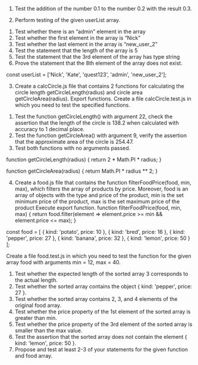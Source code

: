 
1. Test the addition of the number 0.1 to the number 0.2 with the result 0.3.

2. Perform testing of the given userList array.
1) Test whether there is an “admin” element in the array
2) Test whether the first element in the array is “Nick”
3) Test whether the last element in the array is “new_user_2”
4) Test the statement that the length of the array is 5
5) Test the statement that the 3rd element of the array has type string
6) Prove the statement that the 8th element of the array does not exist.

const userList = ['Nick', 'Kate', 'quest123', 'admin', 'new_user_2'];

3. Create a calcCircle.js file that contains 2 functions for calculating the circle length getCircleLength(radius) and circle area getCircleArea(radius). Export functions.
Create a file calcCircle.test.js in which you need to test the specified functions.
1) Test the function getCircleLength() with argument 22, check the assertion that the length of the circle is 138.2 when calculated with accuracy to 1 decimal place.
2) Test the function getCircleArea() with argument 9, verify the assertion that the approximate area of the circle is 254.47.
3) Test both functions with no arguments passed.

function getCircleLength(radius) {
     return 2 * Math.PI * radius;
}

function getCircleArea(radius) {
     return Math.PI * radius ** 2;
}


4. Create a food.js file that contains the function filterFoodPrice(food, min, max), which filters the array of products by price. Moreover, food is an array of objects with the type and price of the product, min is the set minimum price of the product, max is the set maximum price of the product Execute export function.
function filterFoodPrice(food, min, max) {
     return food.filter(element => element.price >= min && element.price <= max);
}

const food = [
     { kind: 'potato', price: 10 },
     { kind: 'bred', price: 16 },
     { kind: 'pepper', price: 27 },
     { kind: 'banana', price: 32 },
     { kind: 'lemon', price: 50 }
];

Create a file food.test.js in which you need to test the function for the given array food with arguments min = 12, max = 40.
1) Test whether the expected length of the sorted array 3 corresponds to the actual length.
2) Test whether the sorted array contains the object { kind: 'pepper', price: 27 }.
3) Test whether the sorted array contains 2, 3, and 4 elements of the original food array.
4) Test whether the price property of the 1st element of the sorted array is greater than min.
5) Test whether the price property of the 3rd element of the sorted array is smaller than the max value.
6) Test the assertion that the sorted array does not contain the element { kind: 'lemon', price: 50 }.
7) Propose and test at least 2-3 of your statements for the given function and food array.
